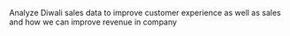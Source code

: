Analyze Diwali sales data to improve customer experience as well as sales and how we can improve revenue in company 
